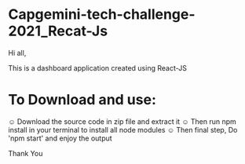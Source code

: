 # Capgemini-tech-challenge-2021_Recat-Js

Hi all,

This is a dashboard application created using React-JS
# To Download and use:
☺ Download the source code in zip file and extract it
☺ Then run npm install in your terminal to install all node modules
☺ Then final step, Do 'npm start' and enjoy the output

Thank You

